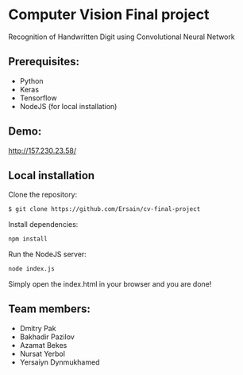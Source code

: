# Computer Vision Final project
Recognition of Handwritten Digit using Convolutional Neural Network
<br>
## Prerequisites:
- Python
- Keras
- Tensorflow
- NodeJS (for local installation)

## Demo:
http://157.230.23.58/

## Local installation
Clone the repository:
```zsh
$ git clone https://github.com/Ersain/cv-final-project
```

Install dependencies:
```zsh
npm install
```

Run the NodeJS server:
```zsh
node index.js
```

Simply open the index.html in your browser and you are done!

## Team members:
- Dmitry Pak
- Bakhadir Pazilov
- Azamat Bekes
- Nursat Yerbol
- Yersaiyn Dynmukhamed
